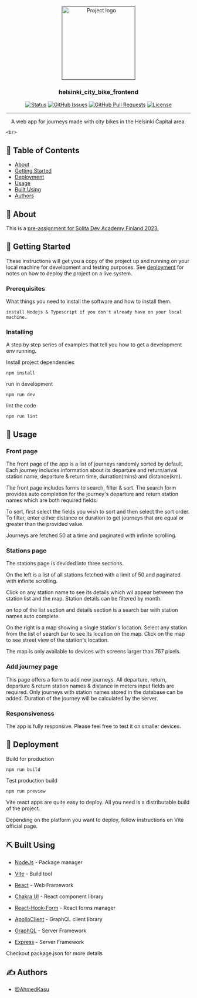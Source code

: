 <p align="center">
  <a href="" rel="noopener">
 <img width=200px height=200px src="https://i.imgur.com/6wj0hh6.jpg" alt="Project logo"></a>
</p>

<h3 align="center">helsinki_city_bike_frontend</h3>

<div align="center">

[![Status](https://img.shields.io/badge/status-active-success.svg)]()
[![GitHub Issues](https://img.shields.io/github/issues/kylelobo/The-Documentation-Compendium.svg)](https://github.com/kylelobo/The-Documentation-Compendium/issues)
[![GitHub Pull Requests](https://img.shields.io/github/issues-pr/kylelobo/The-Documentation-Compendium.svg)](https://github.com/kylelobo/The-Documentation-Compendium/pulls)
[![License](https://img.shields.io/badge/license-MIT-blue.svg)](/LICENSE)

</div>

---

<p align="center"> A web app for journeys made with city bikes in the Helsinki Capital area.

    <br>

</p>

## 📝 Table of Contents

- [About](#about)
- [Getting Started](#getting_started)
- [Deployment](#deployment)
- [Usage](#usage)
- [Built Using](#built_using)
- [Authors](#authors)

## 🧐 About <a name = "about"></a>

This is a [pre-assignment for Solita Dev Academy Finland 2023.](https://github.com/solita/dev-academy-2023-exercise)

## 🏁 Getting Started <a name = "getting_started"></a>

These instructions will get you a copy of the project up and running on your local machine for development and testing purposes. See [deployment](#deployment) for notes on how to deploy the project on a live system.

### Prerequisites

What things you need to install the software and how to install them.

```
install Nodejs & Typescript if you don't already have on your local machine.
```

### Installing

A step by step series of examples that tell you how to get a development env running.

Install project dependencies

```
npm install
```

run in development

```
npm run dev
```

lint the code

```
npm run lint
```

## 🎈 Usage <a name="usage"></a>

### Front page

The front page of the app is a list of journeys randomly sorted by default.
Each journey includes information about its departure and return/arival station name, departure & return time, durration(mins) and distance(km).

The front page includes forms to search, filter & sort. The search form provides auto completion for the journey's departure and return station names which are both required fields.

To sort, first select the fields you wish to sort and then select the sort order.
To filter, enter either distance or duration to get journeys that are equal or greater than the provided value.

Journeys are fetched 50 at a time and paginated with infinite scrolling.

### Stations page

The stations page is devided into three sections.

On the left is a list of all stations fetched with a limit of 50 and paginated with infinite scrolling.

Click on any station name to see its details which wil appear between the station list and the map. Station details can be filtered by month.

on top of the list section and details section is a search bar with station names auto complete.

On the right is a map showing a single station's location. Select any station from the list of search bar to see its location on the map. Click on the map to see street view of the station's location.

The map is only available to devices with screens larger than 767 pixels.

### Add journey page

This page offers a form to add new journeys. All departure, return, departure & return station names & distance in meters input fields are required. Only journeys with station names stored in the database can be added. Duration of the journey will be calculated by the server.

### Responsiveness

The app is fully responsive. Please feel free to test it on smaller devices.

## 🚀 Deployment <a name = "deployment"></a>

Build for production

```
npm run build
```

Test production build

```
npm run preview
```

Vite react apps are quite easy to deploy. All you need is a distributable build of the project.

Depending on the platform you want to deploy, follow instructions on Vite official page.

## ⛏️ Built Using <a name = "built_using"></a>

- [NodeJs](https://nodejs.org/en/) - Package manager
- [Vite](https://vitejs.dev/) - Build tool
- [React](https://react.dev/) - Web Framework

- [Chakra UI](https://chakra-ui.com/) - React component library
- [React-Hook-Form](https://react-hook-form.com/) - React forms manager

- [ApolloClient](https://www.apollographql.com/docs/react/) - GraphQL client library
- [GraphQL](https://graphql.org/) - Server Framework
- [Express](https://expressjs.com/) - Server Framework

Checkout package.json for more details

## ✍️ Authors <a name = "authors"></a>

- [@AhmedKasu](https://github.com/AhmedKasu)
